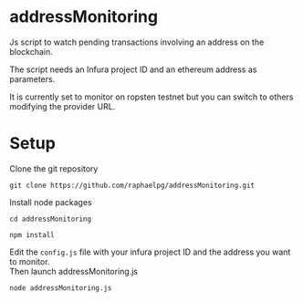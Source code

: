 # addressMonitoring

Js script to watch pending transactions involving an address on the blockchain.  

The script needs an Infura project ID and an ethereum address as parameters.  

It is currently set to monitor on ropsten testnet but you can switch to others modifying the provider URL. 


# Setup

Clone the git repository  

```
git clone https://github.com/raphaelpg/addressMonitoring.git
```

Install node packages  

```
cd addressMonitoring

npm install
```

Edit the `config.js` file with your infura project ID and the address you want to monitor.  
Then launch addressMonitoring.js  

```
node addressMonitoring.js
```